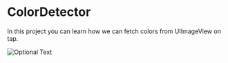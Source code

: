 # ColorDetector
In this project you can learn how we can fetch colors from UIImageView on tap.


![Optional Text](../master/ColorDetector.gif)
